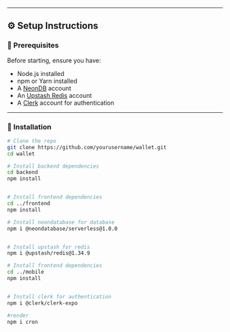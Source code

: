
---

## ⚙️ Setup Instructions

### 🔧 Prerequisites

Before starting, ensure you have:

- Node.js installed
- npm or Yarn installed
- A [NeonDB](https://neon.tech/) account
- An [Upstash Redis](https://upstash.com/) account
- A [Clerk](https://clerk.dev/) account for authentication

---

### 🚀 Installation

```bash
# Clone the repo
git clone https://github.com/yourusername/wallet.git
cd wallet

# Install backend dependencies
cd backend
npm install


# Install frontend dependencies
cd ../frontend
npm install

# Install neondatabase for database
npm i @neondatabase/serverless@1.0.0


# Install upstash for redis
npm i @upstash/redis@1.34.9

# Install frontend dependencies
cd ../mobile
npm install


# Install clerk for authentication
npm i @clerk/clerk-expo

#render 
npm i cron 
